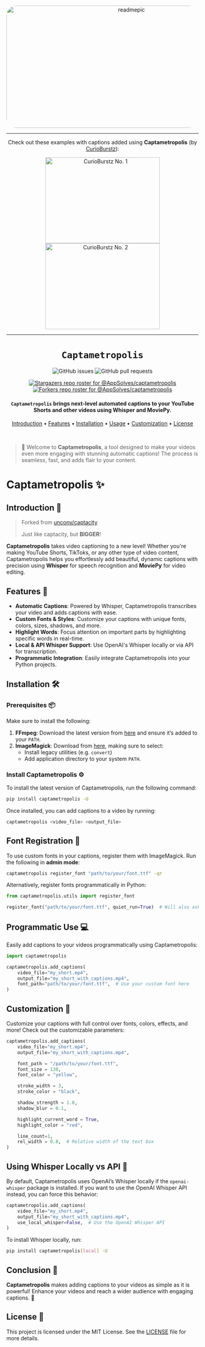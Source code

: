 <div align="center">

<img src="./assets/captametropolis_readme.png" alt="readmepic" width="640" height="320" style="border-radius: 25px;">

-----

Check out these examples with captions added using **Captametropolis** (by [CurioBurstz](https://www.youtube.com/@curioburstz?sub_confirmation=1)):

<a href="http://www.youtube.com/watch?v=C1nqHA2-YIk" title="Why Flamingos Are Pink: The Fascinating Reason Behind Their Color!">
  <img src="http://img.youtube.com/vi/C1nqHA2-YIk/0.jpg" alt="CurioBurstz No. 1" width="300" height="225" hspace="25">
</a>
<a href="http://www.youtube.com/watch?v=1Wik3XewG40" title="Why You Get Dizzy After Spinning: The Science Explained!">
  <img src="http://img.youtube.com/vi/1Wik3XewG40/0.jpg" alt="CurioBurstz No. 2" width="300" height="225">
</a>

-----

# `Captametropolis`

![GitHub issues](https://img.shields.io/github/issues/AppSolves/captametropolis)
![GitHub pull requests](https://img.shields.io/github/issues-pr/AppSolves/captametropolis)

[![Stargazers repo roster for @AppSolves/captametropolis](https://reporoster.com/stars/dark/AppSolves/captametropolis)](https://github.com/AppSolves/captametropolis/stargazers)
[![Forkers repo roster for @AppSolves/captametropolis](https://reporoster.com/forks/dark/AppSolves/captametropolis)](https://github.com/AppSolves/captametropolis/network/members)

<h4><code>Captametropolis</code> brings next-level automated captions to your YouTube Shorts and other videos using Whisper and MoviePy.</h4>

[Introduction](#introduction-) • [Features](#features-) • [Installation](#installation-%EF%B8%8F) • [Usage](#usage-) • [Customization](#customization-) • [License](#license-)

</div>

<br />

> 👋 Welcome to **Captametropolis**, a tool designed to make your videos even more engaging with stunning automatic captions! The process is seamless, fast, and adds flair to your content.

# Captametropolis ✨

## Introduction 📖
> Forked from [unconv/captacity](https://github.com/unconv/captacity)
>
> Just like captacity, but **BIGGER**!

**Captametropolis** takes video captioning to a new level! Whether you're making YouTube Shorts, TikToks, or any other type of video content, Captametropolis helps you effortlessly add beautiful, dynamic captions with precision using **Whisper** for speech recognition and **MoviePy** for video editing.

## Features 🚀
- **Automatic Captions**: Powered by Whisper, Captametropolis transcribes your video and adds captions with ease.
- **Custom Fonts & Styles**: Customize your captions with unique fonts, colors, sizes, shadows, and more.
- **Highlight Words**: Focus attention on important parts by highlighting specific words in real-time.
- **Local & API Whisper Support**: Use OpenAI's Whisper locally or via API for transcription.
- **Programmatic Integration**: Easily integrate Captametropolis into your Python projects.
  
## Installation 🛠️

### Prerequisites 📦
Make sure to install the following:
1. **FFmpeg**: Download the latest version from [here](https://ffmpeg.org/download.html) and ensure it’s added to your `PATH`.
2. **ImageMagick**: Download from [here](https://imagemagick.org/script/download.php), making sure to select:
    - Install legacy utilities (e.g. `convert`)
    - Add application directory to your system `PATH`.

### Install Captametropolis ⚙️

To install the latest version of Captametropolis, run the following command:

```bash
pip install captametropolis -U
```

Once installed, you can add captions to a video by running:

```bash
captametropolis <video_file> <output_file>
```

## Font Registration 🎨

To use custom fonts in your captions, register them with ImageMagick. Run the following in **admin mode**:

```bash
captametropolis register_font "path/to/your/font.ttf" -qr
```

Alternatively, register fonts programmatically in Python:

```python
from captametropolis.utils import register_font

register_font("path/to/your/font.ttf", quiet_run=True)  # Will also ask for admin rights
```

## Programmatic Use 💻

Easily add captions to your videos programmatically using Captametropolis:

```python
import captametropolis

captametropolis.add_captions(
    video_file="my_short.mp4",
    output_file="my_short_with_captions.mp4",
    font_path="path/to/your/font.ttf",  # Use your custom font here
)
```

## Customization 🎨

Customize your captions with full control over fonts, colors, effects, and more! Check out the customizable parameters:

```python
captametropolis.add_captions(
    video_file="my_short.mp4",
    output_file="my_short_with_captions.mp4",

    font_path = "/path/to/your/font.ttf",
    font_size = 130,
    font_color = "yellow",

    stroke_width = 3,
    stroke_color = "black",

    shadow_strength = 1.0,
    shadow_blur = 0.1,

    highlight_current_word = True,
    highlight_color = "red",

    line_count=1,
    rel_width = 0.8,  # Relative width of the text box
)
```

## Using Whisper Locally vs API 🧠

By default, Captametropolis uses OpenAI’s Whisper locally if the `openai-whisper` package is installed. If you want to use the OpenAI Whisper API instead, you can force this behavior:

```python
captametropolis.add_captions(
    video_file="my_short.mp4",
    output_file="my_short_with_captions.mp4",
    use_local_whisper=False,  # Use the OpenAI Whisper API
)
```

To install Whisper locally, run:

```bash
pip install captametropolis[local] -U
```

## Conclusion 🎉
**Captametropolis** makes adding captions to your videos as simple as it is powerful! Enhance your videos and reach a wider audience with engaging captions. 🚀

## License 📜
This project is licensed under the MIT License. See the [LICENSE](./LICENSE) file for more details.